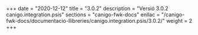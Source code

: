 +++
date        = "2020-12-12"
title       = "3.0.2"
description = "Versió 3.0.2 canigo.integration.psis"
sections    = "canigo-fwk-docs"
enllac		= "/canigo-fwk-docs/documentacio-llibreries/canigo.integration.psis/3.0.2/"
weight		= 2
+++
